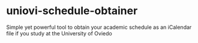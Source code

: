# uniovi-schedule-obtainer
Simple yet powerful tool to obtain your academic schedule as an iCalendar file if you study at the University of Oviedo
